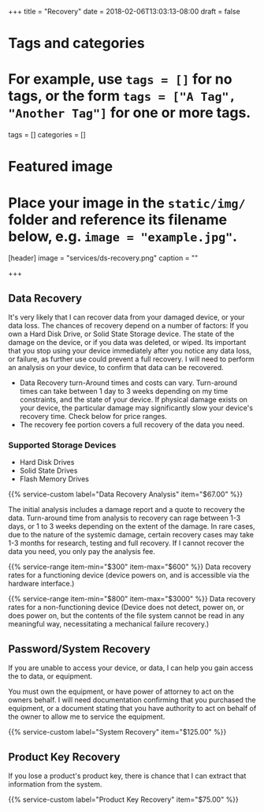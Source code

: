 +++
title = "Recovery"
date = 2018-02-06T13:03:13-08:00
draft = false

# Tags and categories
# For example, use `tags = []` for no tags, or the form `tags = ["A Tag", "Another Tag"]` for one or more tags.
tags = []
categories = []

# Featured image
# Place your image in the `static/img/` folder and reference its filename below, e.g. `image = "example.jpg"`.
[header]
image = "services/ds-recovery.png"
caption = ""

+++


## Data Recovery
It's very likely that I can recover data from your damaged device, or your data loss. The chances of recovery depend on a number of factors: If you own a Hard Disk Drive, or Solid State Storage device. The state of the damage on the device, or if you data was deleted, or wiped.  Its important that you stop using your device immediately after you notice any data loss, or failure, as further use could prevent a full recovery. I will need to perform an analysis on your device, to confirm that data can be recovered.

- Data Recovery turn-Around times and costs can vary. Turn-around times can take between 1 day to 3 weeks depending on my time constraints, and the state of your device. If physical damage exists on your device, the particular damage may significantly slow your device's recovery time. Check below for price ranges.
- The recovery fee portion covers a full recovery of the data you need.



###  Supported Storage Devices

- Hard Disk Drives
- Solid State Drives
- Flash Memory Drives




{{% service-custom label="Data Recovery Analysis" item="$67.00" %}}

<div class="alert-container">The initial analysis includes a damage report and a quote to recovery the data. Turn-around time from analysis to recovery can rage between 1-3 days, or 1 to 3 weeks depending on the extent of the damage. In rare cases, due to the nature of the systemic damage, certain recovery cases may take 1-3 months for research, testing and full recovery. If I cannot recover the data you need, you only pay the analysis fee.</div>

{{% service-range item-min="$300" item-max="$600" %}}
Data recovery rates for a functioning device (device powers on, and is accessible via the hardware interface.)

{{% service-range item-min="$800" item-max="$3000" %}}
Data recovery rates for a non-functioning device (Device does not detect, power on, or does power on, but the contents of the file system cannot be read in any meaningful way, necessitating a mechanical failure recovery.)


## Password/System Recovery

If you are unable to access your device, or data, I can help you gain access the to data, or equipment. 

You must own the equipment, or have power of attorney to act on the owners behalf. I will need documentation confirming that you purchased the equipment, or a document stating that you have authority to act on behalf of the owner to allow me to service the equipment. 

{{% service-custom label="System Recovery" item="$125.00" %}}

## Product Key Recovery
If you lose a product's product key, there is chance that I can extract that information from the system.

{{% service-custom label="Product Key Recovery" item="$75.00" %}}